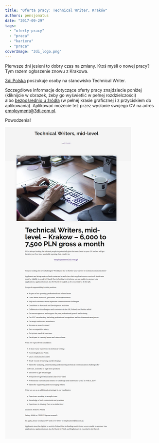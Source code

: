 ```yaml
---
title: "Oferta pracy: Technical Writer, Kraków"
authors: pensjonatus
date: "2017-09-29"
tags:
  - "oferty-pracy"
  - "praca"
  - "kariera"
  - "praca"
coverImage: "3di_logo.png"
---
```


Pierwsze dni jesieni to dobry czas na zmiany. Ktoś myśli o nowej pracy? Tym
razem ogłoszenie znowu z Krakowa.

<!--truncate-->

[3di Polska](http://3di.com.pl/) poszukuje osoby na stanowisko Technical Writer.

Szczegółowe informacje dotyczące oferty pracy znajdziecie poniżej (kliknijcie w
obrazek, żeby go wyświetlić w pełnej rozdzielczości)
albo [bezpośrednio u źródła](http://3di.com.pl/technical-writers-mid-level/) (w
pełnej krasie graficznej i z przyciskiem do aplikowania). Aplikować możecie też
przez wysłanie swojego CV na adres
[employment@3di.com.pl](mailto:employment@3di.com.pl).

Powodzenia!

[![](images/Technical-Writers-mid-level.png)](http://techwriter.pl/wp-content/uploads/2017/09/Technical-Writers-mid-level.png)
